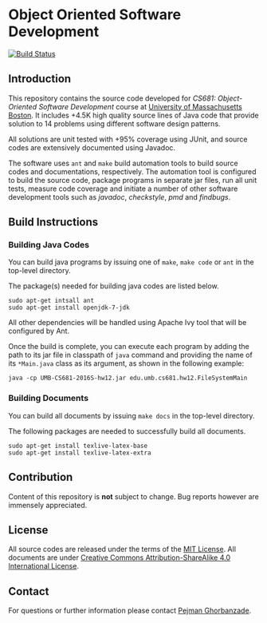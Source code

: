 # Object Oriented Software Development

[![Build Status](https://travis-ci.com/ghorbanzade/UMB-CS681-2016S.svg?token=qeVsJz4jt7qobqTJazMT&branch=master)](https://travis-ci.com/ghorbanzade/UMB-CS681-2016S)

## Introduction

This repository contains the source code developed for _CS681: Object-Oriented Software Development_ course at [University of Massachusetts Boston].
It includes +4.5K high quality source lines of Java code that provide solution to 14 problems using different software design patterns.

All solutions are unit tested with +95% coverage using JUnit, and source codes are extensively documented using Javadoc.

The software uses `ant` and `make` build automation tools to build source codes and documentations, respectively.
The automation tool is configured to build the source code, package programs in separate jar files, run all unit tests, measure code coverage and initiate a number of other software development tools such as _javadoc_, _checkstyle_, _pmd_ and _findbugs_.

## Build Instructions

### Building Java Codes

You can build java programs by issuing one of `make`, `make code` or `ant` in the top-level directory.

The package(s) needed for building java codes are listed below.

```
sudo apt-get intsall ant
sudo apt-get install openjdk-7-jdk
```

All other dependencies will be handled using Apache Ivy tool that will be configured by Ant.

Once the build is complete, you can execute each program by adding the path to its jar file in classpath of `java` command and providing the name of its `*Main.java` class as its argument, as shown in the following example:

```
java -cp UMB-CS681-2016S-hw12.jar edu.umb.cs681.hw12.FileSystemMain
```

### Building Documents

You can build all documents by issuing `make docs` in the top-level directory.

The following packages are needed to successfully build all documents.

```
sudo apt-get install texlive-latex-base
sudo apt-get install texlive-latex-extra
```

## Contribution

Content of this repository is __not__ subject to change.
Bug reports however are immensely appreciated.

## License

All source codes are released under the terms of the [MIT License].
All documents are under [Creative Commons Attribution-ShareAlike 4.0 International License].

## Contact

For questions or further information please contact [Pejman Ghorbanzade].

[University of Massachusetts Boston]: http://www.umb.edu
[MIT License]: https://github.com/ghorbanzade/UMB-CS681-2016S/blob/master/LICENSE
[Creative Commons Attribution-ShareAlike 4.0 International License]: https://github.com/ghorbanzade/UMB-CS681-2016S/blob/master/src/doc/LICENSE
[Pejman Ghorbanzade]: http://www.ghorbanzade.com
